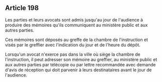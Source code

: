 Article 198
----
Les parties et leurs avocats sont admis jusqu'au jour de l'audience à produire
des mémoires qu'ils communiquent au ministère public et aux autres parties.

Ces mémoires sont déposés au greffe de la chambre de l'instruction et visés par
le greffier avec l'indication du jour et de l'heure du dépôt.

Lorsqu'un avocat n'exerce pas dans la ville où siège la chambre de
l'instruction, il peut adresser son mémoire au greffier, au ministère public et
aux autres parties par télécopie ou par lettre recommandée avec demande d'avis
de réception qui doit parvenir à leurs destinataires avant le jour de
l'audience.
